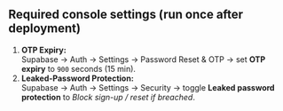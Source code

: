 ## Required console settings (run once after deployment)
1. **OTP Expiry:**  
   Supabase → Auth → Settings → Password Reset & OTP → set **OTP expiry** to `900` seconds (15 min).
2. **Leaked-Password Protection:**  
   Supabase → Auth → Settings → Security → toggle **Leaked password protection** to *Block sign-up / reset if breached*.